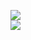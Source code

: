 [![](https://img.shields.io/badge/Made%20With-Github%20Spray-lightgrey.svg?style=for-the-badge&logo=github)](https://github.com/Annihil/github-spray#4000)  
[![](https://i.imgur.com/2DrTn0Z.gif)](https://github.com/Annihil/github-spray)
